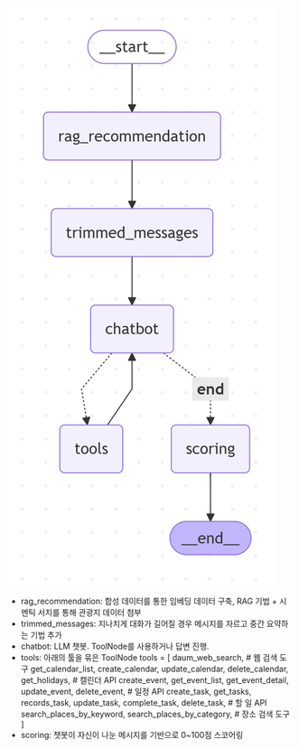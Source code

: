 ![LangGraph](./agent_graph_mermaid.png)

- rag_recommendation: 합성 데이터를 통한 임베딩 데이터 구축, RAG 기법 + 시멘틱 서치를 통해 관광지 데이터 첨부
- trimmed_messages: 지나치게 대화가 길어질 경우 메시지를 자르고 중간 요약하는 기법 추가
- chatbot: LLM 챗봇. ToolNode를 사용하거나 답변 진행.
- tools: 아래의 툴을 묶은 ToolNode
tools = [
    daum_web_search, # 웹 검색 도구
    get_calendar_list, create_calendar, update_calendar, delete_calendar, get_holidays, # 캘린더 API
    create_event, get_event_list, get_event_detail, update_event, delete_event, # 일정 API
    create_task, get_tasks, records_task, update_task, complete_task, delete_task, # 할 일 API
    search_places_by_keyword, search_places_by_category, # 장소 검색 도구
]
- scoring: 챗봇이 자신이 나눈 메시지를 기반으로 0~100점 스코어링

